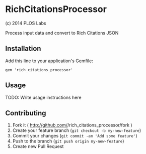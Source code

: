 # RichCitationsProcessor
(c) 2014 PLOS Labs

Process input data and convert to Rich Citations JSON

## Installation

Add this line to your application's Gemfile:

    gem 'rich_citations_processor'


## Usage

TODO: Write usage instructions here

## Contributing

1. Fork it ( http://github.com/<my-github-username>/rich_citations_processor/fork )
2. Create your feature branch (`git checkout -b my-new-feature`)
3. Commit your changes (`git commit -am 'Add some feature'`)
4. Push to the branch (`git push origin my-new-feature`)
5. Create new Pull Request

